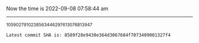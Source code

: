 Now the time is 2022-09-08 07:58:44 am

---

<small>1059027910238563446297613076813947</small>

```txt
Latest commit SHA is: 8589f28e9430e364d3067684f7073409001327f4
```
